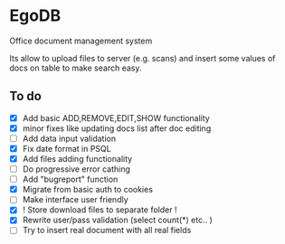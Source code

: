 # EgoDB
Office document management system

Its allow to upload files to server (e.g. scans) and insert some values of docs on table to make search easy.

## To do
- [x] Add basic ADD,REMOVE,EDIT,SHOW functionality
- [x] minor fixes like updating docs list after doc editing
- [ ] Add data input validation
- [x] Fix date format in PSQL
- [x] Add files adding functionality
- [ ] Do progressive error cathing
- [ ] Add "bugreport" function
- [x] Migrate from basic auth to cookies
- [ ] Make interface user friendly
- [x] ! Store download files to separate folder !
- [x] Rewrite user/pass validation (select count(*) etc.. )
- [ ] Try to insert real document with all real fields
